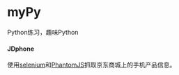 myPy
====

Python练习，趣味Python

#### JDphone

>
使用[selenium](https://code.google.com/p/selenium/)和[PhantomJS](http://phantomjs.org/)抓取京东商城上的手机产品信息。
